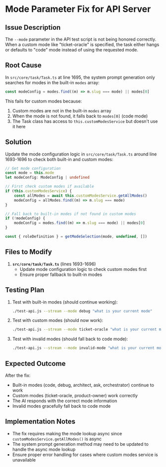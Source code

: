 # Mode Parameter Fix for API Server

## Issue Description

The `--mode` parameter in the API test script is not being honored correctly. When a custom mode like "ticket-oracle" is specified, the task either hangs or defaults to "code" mode instead of using the requested mode.

## Root Cause

In `src/core/task/Task.ts` at line 1695, the system prompt generation only searches for modes in the built-in `modes` array:

```typescript
const modeConfig = modes.find((m) => m.slug === mode) || modes[0]
```

This fails for custom modes because:

1. Custom modes are not in the built-in `modes` array
2. When the mode is not found, it falls back to `modes[0]` (code mode)
3. The Task class has access to `this.customModesService` but doesn't use it here

## Solution

Update the mode configuration logic in `src/core/task/Task.ts` around line 1693-1696 to check both built-in and custom modes:

```typescript
// Get mode configuration
const mode = this.mode
let modeConfig: ModeConfig | undefined

// First check custom modes if available
if (this.customModesService) {
	const allModes = await this.customModesService.getAllModes()
	modeConfig = allModes.find((m) => m.slug === mode)
}

// Fall back to built-in modes if not found in custom modes
if (!modeConfig) {
	modeConfig = modes.find((m) => m.slug === mode) || modes[0]
}

const { roleDefinition } = getModeSelection(mode, undefined, [])
```

## Files to Modify

1. **`src/core/task/Task.ts`** (lines 1693-1696)
    - Update mode configuration logic to check custom modes first
    - Ensure proper fallback to built-in modes

## Testing Plan

1. Test with built-in modes (should continue working):

    ```bash
    ./test-api.js --stream --mode debug "what is your current mode"
    ```

2. Test with custom modes (should now work):

    ```bash
    ./test-api.js --stream --mode ticket-oracle "what is your current mode"
    ```

3. Test with invalid modes (should fall back to code mode):
    ```bash
    ./test-api.js --stream --mode invalid-mode "what is your current mode"
    ```

## Expected Outcome

After the fix:

- Built-in modes (code, debug, architect, ask, orchestrator) continue to work
- Custom modes (ticket-oracle, product-owner) work correctly
- The AI responds with the correct mode information
- Invalid modes gracefully fall back to code mode

## Implementation Notes

- The fix requires making the mode lookup async since `customModesService.getAllModes()` is async
- The system prompt generation method may need to be updated to handle the async mode lookup
- Ensure proper error handling for cases where custom modes service is unavailable
